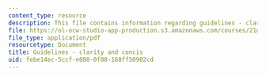 ```yaml
---
content_type: resource
description: This file contains information regarding guidelines - clarity and concis.
file: https://ol-ocw-studio-app-production.s3.amazonaws.com/courses/21g-228-advanced-workshop-in-writing-for-social-sciences-and-architecture-els-spring-2007/febe14ec5ccfe0800f08168ff50902cd_MIT21G.228S07_guideClarity.pdf
file_type: application/pdf
resourcetype: Document
title: Guidelines - clarity and concis
uid: febe14ec-5ccf-e080-0f08-168ff50902cd
---
```

